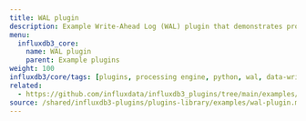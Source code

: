 ```yaml
---
title: WAL plugin
description: Example Write-Ahead Log (WAL) plugin that demonstrates processing data as it's written to the database.
menu:
  influxdb3_core:
    name: WAL plugin
    parent: Example plugins
weight: 100
influxdb3/core/tags: [plugins, processing engine, python, wal, data-write]
related:
  - https://github.com/influxdata/influxdb3_plugins/tree/main/examples/wal-plugin, WAL plugin on GitHub
source: /shared/influxdb3-plugins/plugins-library/examples/wal-plugin.md
---
```


<!-- //SOURCE - content/shared/influxdb3-plugins/plugins-library/examples/wal-plugin.md -->